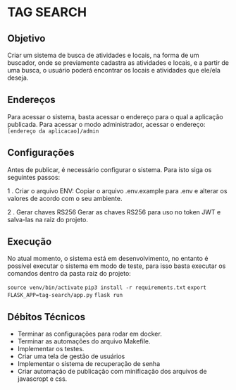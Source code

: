 # TAG SEARCH #

## Objetivo ##

Criar um sistema de busca de atividades e locais, na forma de um buscador, onde se previamente cadastra as atividades e locais, e a partir de uma busca, o usuário poderá encontrar os locais e atividades que ele/ela deseja.


## Endereços ##

Para acessar o sistema, basta acessar o endereço para o qual a aplicação publicada.
Para acessar o modo administrador, acessar o endereço:`[endereço da aplicacao]/admin`

## Configurações ##

Antes de publicar, é necessário configurar o sistema. Para isto siga os seguintes passos:

1 . Criar o arquivo ENV:
Copiar o arquivo .env.example para .env e alterar os valores de acordo com o seu ambiente.

2 . Gerar chaves RS256
Gerar as chaves RS256 para uso no token JWT e salva-las na raiz do projeto.

## Execução ##

No atual momento, o sistema está em desenvolvimento, no entanto é possível executar o sistema em modo de teste, para isso basta executar os comandos dentro da pasta raiz do projeto:

``source venv/bin/activate``
``pip3 install -r requirements.txt``
``export FLASK_APP=tag-search/app.py``
``flask run``


## Débitos Técnicos ##

*   Terminar as configurações para rodar em docker.
*   Terminar as automações do arquivo Makefile.
*   Implementar os testes.
*   Criar uma tela de gestão de usuários
*   Implementar o sistema de recuperação de senha
*   Criar automação de publicação com minificação dos arquivos de javascropt e css.





